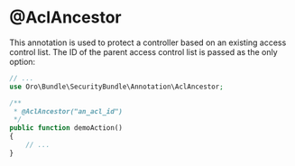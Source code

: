 <a id="acl-ancestor"></a>

# @AclAncestor

This annotation is used to protect a controller based on an existing access control list. The ID of
the parent access control list is passed as the only option:

```php
// ...
use Oro\Bundle\SecurityBundle\Annotation\AclAncestor;

/**
 * @AclAncestor("an_acl_id")
 */
public function demoAction()
{
    // ...
}
```

